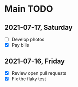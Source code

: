 # Main TODO

## 2021-07-17, Saturday

- [ ] Develop photos
- [X] Pay bills

## 2021-07-16, Friday

- [X] Review open pull requests
- [X] Fix the flaky test
